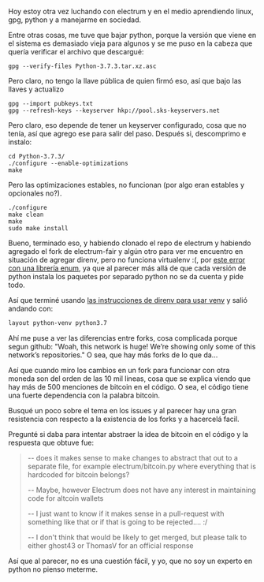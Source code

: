 ---
---

Hoy estoy otra vez luchando con electrum y en el medio aprendiendo linux, gpg,
python y a manejarme en sociedad.

Entre otras cosas, me tuve que bajar python, porque la versión que viene en el
sistema es demasiado vieja para algunos y se me puso en la cabeza que quería
verificar el archivo que descargué:

    gpg --verify-files Python-3.7.3.tar.xz.asc 

Pero claro, no tengo la llave pública de quien firmó eso, así que bajo las
llaves y actualizo

    gpg --import pubkeys.txt 
    gpg --refresh-keys --keyserver hkp://pool.sks-keyservers.net

Pero claro, eso depende de tener un keyserver configurado, cosa que no tenía,
así que agrego ese para salir del paso. Después si, descomprimo e instalo:

    cd Python-3.7.3/
    ./configure --enable-optimizations
    make

Pero las optimizaciones estables, no funcionan (por algo eran estables y
opcionales no?).

    ./configure
    make clean
    make
    sudo make install

Bueno, terminado eso, y habiendo clonado el repo de electrum y habiendo
agregado el fork de electrum-fair y algún otro para ver me encuentro en
situación de agregar direnv, pero no funciona virtualenv :(, por [este
error con una librería enum][enum-bug], ya que al parecer más allá de que cada
versión de python instala los paquetes por separado python no se da cuenta y
pide todo.

 [enum-bug]: https://stackoverflow.com/questions/43124775/why-python-3-6-1-throws-attributeerror-module-enum-has-no-attribute-intflag#45716067

Así que terminé usando [las instrucciones de direnv para usar
venv][direnv-venv] y salió andando con:

~~~ bash
layout python-venv python3.7
~~~

Ahí me puse a ver las diferencias entre forks, cosa complicada porque segun
github: "Woah, this network is huge! We’re showing only some of this network’s
repositories." O sea, que hay más forks de lo que da...

Así que cuando miro los cambios en un fork para funcionar con otra moneda son
del orden de las 10 mil lineas, cosa que se explica viendo que hay más de 500
menciones de bitcoin en el código. O sea, el código tiene una fuerte
dependencia con la palabra bitcoin.

Busqué un poco sobre el tema en los issues y al parecer hay una gran
resistencia con respecto a la existencia de los forks y a hacercelá facil.

Pregunté si daba para intentar abstraer la idea de bitcoin en el código y la
respuesta que obtuve fue:

> -- does it makes sense to make changes to abstract that out to a separate file,
>    for example electrum/bitcoin.py where everything that is hardcoded for
>    bitcoin belongs?
> 
> -- Maybe, however Electrum does not have any interest in maintaining code for
>    altcoin wallets
> 
> -- I just want to know if it makes sense in a pull-request with something like
>    that or if that is going to be rejected.... :/
> 
> -- I don't think that would be likely to get merged, but please talk to either
>    ghost43 or ThomasV for an official response

Así que al parecer, no es una cuestión fácil, y yo, que no soy un experto en
python no pienso meterme.

 [direnv-venv]: https://github.com/direnv/direnv/wiki/Python#venv-stdlib-module
